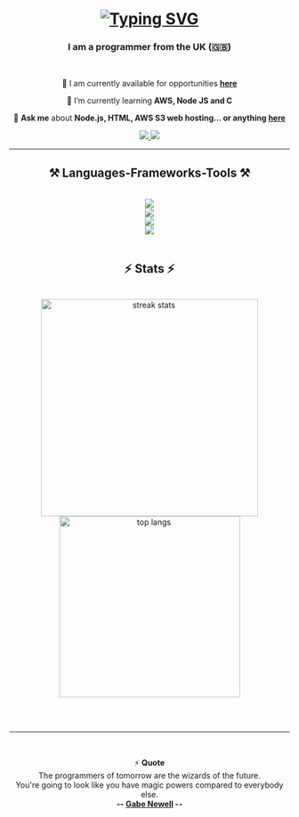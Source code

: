 
<h1 align="center">
    <a href="https://git.io/typing-svg"><img src="https://readme-typing-svg.herokuapp.com?font=Fira+Code&size=30&pause=1000&color=44E760&center=true&random=false&width=435&lines=Hi%2C+I+am+James." alt="Typing SVG" /></a>
</h1>

<h3 align="center">I am a programmer from the UK (🇬🇧) </h3>

<br/>

<div align="center">
 
 🔭 I am currently available for opportunities **[here](mailto:hello@jamesdev.xyz)**
 
 🌱 I’m currently learning **AWS, Node JS and C**

 💬 **Ask me** about **Node.js, HTML, AWS S3 web hosting... or anything [here](mailto:hello@jamesdev.xyz)**

 </div>
 
<div align="center"> 
  <a href="mailto:hello@jamesdev.xyz">
    <img src="https://img.shields.io/badge/email me-333333?style=for-the-badge&logo=gmail&logoColor=red" />
  </a>
  <a href="https://jamesdev.xyz" target="_blank">
     <img src="https://img.shields.io/badge/Portfolio-FF5722?style=for-the-badge&logo=google-chrome&logoColor=white" target="_blank" /> <!-- sqlite, safari, google-chrome are other good icon options -->
  </a>
</div>

 <hr/>
 
<h2 align="center">⚒️ Languages-Frameworks-Tools ⚒️</h2>
<br/>
<div align="center">
    <img src="https://skillicons.dev/icons?i=firebase,aws,mongodb" /><br>
    <img src="https://skillicons.dev/icons?i=c,nodejs,python,rust" /><br>
    <img src="https://skillicons.dev/icons?i=javascript,html,css,tailwind" /><br>
    <img src="https://skillicons.dev/icons?i=vscode,github,git,figma" /><br>
</div>

<br/>

<h2 align="center">⚡ Stats ⚡</h2>
<br>
<div align=center>
  <img width=390 src="https://github-readme-streak-stats-salesp07.vercel.app/?user=james-beans&theme=dark&hide_border=true&date_format=j%20M%5B%20Y%5D&exclude_days=Sun" alt="streak stats"/>
  <img width=325 align="center" src="https://github-readme-stats-salesp07.vercel.app/api/top-langs/?username=james-beans&langs_count=8&layout=compact&theme=dark&hide_border=true&size_weight=0.5&count_weight=0.5&exclude_repo=github-readme-stats" alt="top langs" />
</div>

<br/><br/>

<hr/>

<br/>

<div align="center">
    
⚡ **Quote**<br> The programmers of tomorrow are the wizards of the future.<br> You're going to look like you have magic powers compared to everybody else. <br> **-- [Gabe Newell](https://www.azquotes.com/quote/815686) --**

</div>

<br/>
